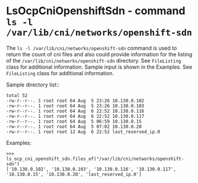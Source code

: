 LsOcpCniOpenshiftSdn - command ``ls -l /var/lib/cni/networks/openshift-sdn``
============================================================================

The ``ls -l /var/lib/cni/networks/openshift-sdn`` command is used to return the count of cni files
and also could provide information for the listing of the ``/var/lib/cni/networks/openshift-sdn``
directory. See ``FileListing`` class for additional information.
Sample input is shown in the Examples. See ``FileListing`` class for
additional information.

Sample directory list::

    total 52
    -rw-r--r--. 1 root root 64 Aug  5 23:26 10.130.0.102
    -rw-r--r--. 1 root root 64 Aug  5 23:26 10.130.0.103
    -rw-r--r--. 1 root root 64 Aug  6 22:52 10.130.0.116
    -rw-r--r--. 1 root root 64 Aug  6 22:52 10.130.0.117
    -rw-r--r--. 1 root root 64 Aug  5 06:59 10.130.0.15
    -rw-r--r--. 1 root root 64 Aug  5 07:02 10.130.0.20
    -rw-r--r--. 1 root root 12 Aug  6 22:52 last_reserved_ip.0

Examples:

    >>> ls_ocp_cni_openshift_sdn.files_of("/var/lib/cni/networks/openshift-sdn")
    ['10.130.0.102', '10.130.0.103', '10.130.0.116', '10.130.0.117', '10.130.0.15', '10.130.0.20', 'last_reserved_ip.0']